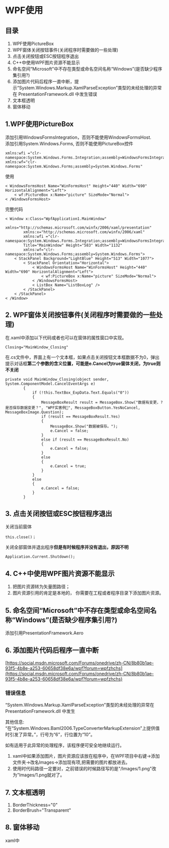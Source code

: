 # WPF使用 #
## 目录 ##
1. WPF使用PictureBox
2. WPF窗体关闭按钮事件(关闭程序时需要做的一些处理)
3. 点击关闭按钮或ESC按钮程序退出
4. C++中使用WPF图片资源不能显示
5. 命名空间“Microsoft”中不存在类型或命名空间名称“Windows”(是否缺少程序集引用?)
6. 添加图片代码后程序一直中断，提示“System.Windows.Markup.XamlParseException”类型的未经处理的异常在 PresentationFramework.dll 中发生错误 
7. 文本框透明
8. 窗体移动
## 1.WPF使用PictureBox ##
添加引用WindowsFormsIntegration，否则不能使用WindowsFormsHost.</br>
添加引用System.Windows.Forms, 否则不能使用PictureBox控件</br>
<pre><code>xmlns:wfi ="clr-namespace:System.Windows.Forms.Integration;assembly=WindowsFormsIntegration"
xmlns:wf="clr-namespace:System.Windows.Forms;assembly=System.Windows.Forms"</code></pre>
使用
<pre><code>< WindowsFormsHost Name="WinFormsHost" Height="440" Width="690" HorizontalAlignment="Left">
	< wf:PictureBox x:Name="picture" SizeMode="Normal"></wf:PictureBox>
< /WindowsFormsHost>
</code></pre>
完整代码
<pre><code>&lt Window x:Class="WpfApplication1.MainWindow"
        xmlns="http://schemas.microsoft.com/winfx/2006/xaml/presentation"
        xmlns:x="http://schemas.microsoft.com/winfx/2006/xaml"
        xmlns:wfi ="clr-namespace:System.Windows.Forms.Integration;assembly=WindowsFormsIntegration"
        Title="MainWindow" Height="583" Width="1132"
        xmlns:wf="clr-namespace:System.Windows.Forms;assembly=System.Windows.Forms">
    &lt StackPanel Background="LightBlue" Height="513" Width="1077">
        &lt StackPanel Orientation="Horizontal">
            &lt WindowsFormsHost Name="WinFormsHost" Height="440" Width="690" HorizontalAlignment="Left">
                &lt wf:PictureBox x:Name="picture" SizeMode="Normal"></wf:PictureBox>
            &lt /WindowsFormsHost>
            &lt ListBox Name="ListBoxLog" />
        &lt /StackPanel>
    &lt /StackPanel>
&lt /Window>
</code></pre>
## 2. WPF窗体关闭按钮事件(关闭程序时需要做的一些处理) ##
在.xaml中添加以下代码或者也可以在窗体的属性窗口中实现。
<pre><code>Closing="MainWindow_Closing"</code></pre>
在.cs文件中，界面上有一个文本框，如果点击关闭按钮文本框数据不为0，弹出提示对话框**第二个参数的含义位置，可能是e.Cancel为true窗体关闭，为true则不关闭**
<pre><code>private void MainWindow_Closing(object sender, System.ComponentModel.CancelEventArgs e)
        {
            if (!this.TextBox_ExpData.Text.Equals("0"))
            {
                MessageBoxResult result = MessageBox.Show("数据有变更，?是否保存数据变更？", "WPF实害例", MessageBoxButton.YesNoCancel, MessageBoxImage.Question);
                if (result == MessageBoxResult.Yes)
                {
                    MessageBox.Show("数据被保存。");
                    e.Cancel = false;
                }
                else if (result == MessageBoxResult.No)
                {
                    e.Cancel = false;
                }
                else
                {
                    e.Cancel = true;
                }
            }
            else
            {
                e.Cancel = false;
            }
        } 
</code></pre>
## 3. 点击关闭按钮或ESC按钮程序退出 ##
关闭当前窗体
<pre><code>this.close()；</code></pre>
关闭全部窗体并退出程序**但是有时候程序并没有退出，原因不明**
<pre><code>Application.Current.Shutdown();  </code></pre>
## 4. C++中使用WPF图片资源不能显示 ##
1. 把图片资源转为矢量图路径；
2. 图片资源引用的肯定是本地的， 你需要在工程或者程序目录下添加图片资源。
## 5. 命名空间“Microsoft”中不存在类型或命名空间名称“Windows”(是否缺少程序集引用?) ##
添加引用PresentationFramework.Aero
## 6. 添加图片代码后程序一直中断 ##
[https://social.msdn.microsoft.com/Forums/onedrive/zh-CN/8b80b1ae-93f5-4b8e-a253-60658df38e6a/wpf?forum=wpfzhchs](https://social.msdn.microsoft.com/Forums/onedrive/zh-CN/8b80b1ae-93f5-4b8e-a253-60658df38e6a/wpf?forum=wpfzhchs)
### 错误信息 ###
“System.Windows.Markup.XamlParseException”类型的未经处理的异常在 PresentationFramework.dll 中发生 

其他信息: “在“System.Windows.Baml2006.TypeConverterMarkupExtension”上提供值时引发了异常。”，行号为“6”，行位置为“10”。

如有适用于此异常的处理程序，该程序便可安全地继续运行。</br>
1. xaml中如果添加图片，图片资源应该放在程序中，在WPF项目中右键->添加文件夹->改名Images->添加现有项,把需要的图片都放进去。</br>
2. 使用时代码路径一定要对，之前错误的时候路径写的是"/Images/1.png"改为"Images/1.png就对了。
## 7. 文本框透明 ##
1. BorderThickness="0"
2. BorderBrush="Transparent"
## 8. 窗体移动 ##
xaml中
<pre><code>
</code></pre>